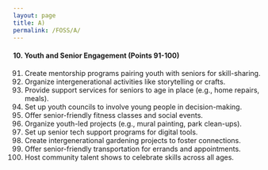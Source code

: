 ```yaml
---
layout: page
title: A)
permalink: /FOSS/A/
---
```


#### 10. Youth and Senior Engagement (Points 91-100)

91. Create mentorship programs pairing youth with seniors for skill-sharing.
92. Organize intergenerational activities like storytelling or crafts.
93. Provide support services for seniors to age in place (e.g., home repairs, meals).
94. Set up youth councils to involve young people in decision-making.
95. Offer senior-friendly fitness classes and social events.
96. Organize youth-led projects (e.g., mural painting, park clean-ups).
97. Set up senior tech support programs for digital tools.
98. Create intergenerational gardening projects to foster connections.
99. Offer senior-friendly transportation for errands and appointments.
100. Host community talent shows to celebrate skills across all ages.
